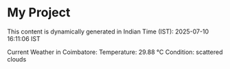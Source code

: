 # My Project

This content is dynamically generated in Indian Time (IST): 2025-07-10 16:11:06 IST


Current Weather in Coimbatore:
Temperature: 29.88 °C
Condition: scattered clouds
